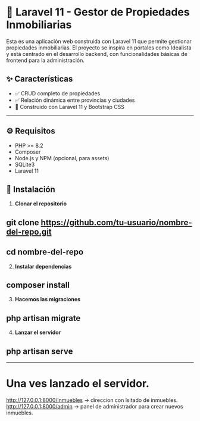 # 🏡 Laravel 11 - Gestor de Propiedades Inmobiliarias

Esta es una aplicación web construida con Laravel 11 que permite gestionar propiedades inmobiliarias. El proyecto se inspira en portales como Idealista y está centrado en el desarrollo backend, con funcionalidades básicas de frontend para la administración.

## ✨ Características

-   ✅ CRUD completo de propiedades
-   ✅ Relación dinámica entre provincias y ciudades
-   🧪 Construido con Laravel 11 y Bootstrap CSS

---

## ⚙️ Requisitos

-   PHP >= 8.2
-   Composer
-   Node.js y NPM (opcional, para assets)
-   SQLite3
-   Laravel 11

## 🚀 Instalación

1. **Clonar el repositorio**

## git clone https://github.com/tu-usuario/nombre-del-repo.git

## cd nombre-del-repo

2. **Instalar dependencias**

## composer install

3. **Hacemos las migraciones**

## php artisan migrate

4. **Lanzar el servidor**

## php artisan serve

---

# Una ves lanzado el servidor.

http://127.0.0.1:8000/inmuebles -> direccion con lsitado de inmuebles.
http://127.0.0.1:8000/admin -> panel de administrador para crear nuevos inmuebles.
